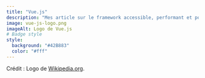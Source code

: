 ```yaml
---
title: "Vue.js"
description: "Mes article sur le framework accessible, performant et polyvalent pour construire des interfaces utilisateur."
image: vue-js-logo.png
imageAlt: Logo de Vue.js
# Badge style
style:
  background: "#42B883"
  color: "#fff"
---
```


Crédit : Logo de [Wikipedia.org](https://en.m.wikipedia.org/wiki/File:Vue.js_Logo_2.svg).
